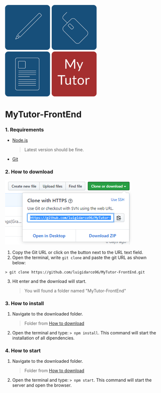 <div style="">
<img src="./public/assets/images/logo_progetto_tutorato_blue.png" width="300">
</div>

# MyTutor-FrontEnd

### 1. Requirements

- [Node.js](https://nodejs.org/)
  > Latest version should be fine.
- [Git](https://git-scm.com/)

<a name="How-to-download"></a>

### 2. How to download

![screenshot_git_url](./public/assets/images/tut_download.png)

1. Copy the Git URL or click on the button next to the URL text field.
2. Open the terminal, write `git clone` and paste the git URL as shown below:

```
> git clone https://github.com/luigidarco96/MyTutor-FrontEnd.git
```

3. Hit enter and the download will start.
   > You will found a folder named "MyTutor-FrontEnd"

### 3. How to install

1. Navigate to the downloaded folder.
   > Folder from [How to download](#How-to-download)
2. Open the terminal and type: `> npm install`. This command will start the installation of all dipendencies.

### 4. How to start

1. Navigate to the downloaded folder.
   > Folder from [How to download](#How-to-download)
2. Open the terminal and type: `> npm start`. This command will start the server and open the browser.
